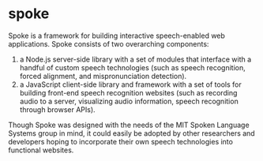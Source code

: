 # spoke
Spoke is a framework for building interactive speech-enabled web applications. Spoke consists of two overarching components:
1. a Node.js server-side library with a set of modules that interface with a handful of custom speech technologies (such as speech recognition, forced alignment, and mispronunciation detection). 
2. a JavaScript client-side library and framework with a set of tools for building front-end speech recognition websites (such as recording audio to a server, visualizing audio information, speech recognition through browser APIs).

Though Spoke was designed with the needs of the MIT Spoken Language Systems group in mind, it could easily be adopted by other researchers and developers hoping to incorporate their own speech technologies into functional websites.
